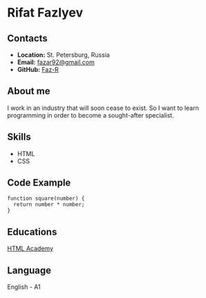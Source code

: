 # Rifat Fazlyev

## Contacts

*  **Location:** St. Petersburg, Russia
*  **Email:** fazar92@gmail.com
*  **GitHub:** <a href="https://github.com/Faz-R">Faz-R</a>

## About me

I work in an industry that will soon cease to exist. So I want to learn programming in order to become a sought-after specialist.

## Skills

*  HTML
*  CSS

## Code Example

```
function square(number) {
  return number * number;
}
```

## Educations

<a href="https://htmlacademy.ru/">HTML Academy</a>

## Language

English - A1
